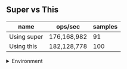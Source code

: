 ## Super vs This

|name|ops/sec|samples|
|-|-|-|
|Using super|176,168,982|91|
|Using this|182,128,778|100|


<details>
<summary>Environment</summary>

* __Machine:__ linux x64 | 4 vCPUs | 15.2GB Mem
* __Run:__ Sat May 04 2024 01:56:30 GMT+0000 (Coordinated Universal Time)
</details>

<!--
{"environment":{"platform":"linux","arch":"x64","cpus":4,"totalMemory":15.245216369628906},"benchmarks":[{"name":"Using super","opsSec":176168981.77485958,"samples":6},{"name":"Using this","opsSec":182128778.22839272,"samples":6}]}-->
